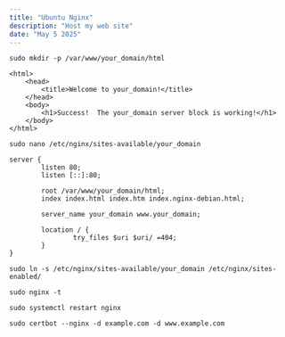 ```yaml
---
title: "Ubuntu Nginx"
description: "Host my web site"
date: "May 5 2025"
---
```


`sudo mkdir -p /var/www/your_domain/html`

```
<html>
    <head>
        <title>Welcome to your_domain!</title>
    </head>
    <body>
        <h1>Success!  The your_domain server block is working!</h1>
    </body>
</html>
```

`sudo nano /etc/nginx/sites-available/your_domain`

```
server {
        listen 80;
        listen [::]:80;

        root /var/www/your_domain/html;
        index index.html index.htm index.nginx-debian.html;

        server_name your_domain www.your_domain;

        location / {
                try_files $uri $uri/ =404;
        }
}
```

`sudo ln -s /etc/nginx/sites-available/your_domain /etc/nginx/sites-enabled/`

`sudo nginx -t`

`sudo systemctl restart nginx`

`sudo certbot --nginx -d example.com -d www.example.com`